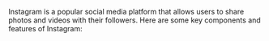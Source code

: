 Instagram is a popular social media platform that allows users to share photos and videos with their followers. Here are some key components and features of Instagram:
